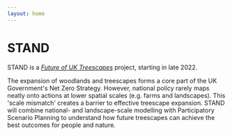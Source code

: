 ```yaml
---
layout: home
---
```


# STAND 
STAND is a [*Future of UK Treescapes*](https://www.uktreescapes.org/) project, starting in late 2022.

The expansion of woodlands and treescapes forms a core part of the UK Government's Net Zero Strategy. However, national policy rarely maps neatly onto actions at lower spatial scales (e.g. farms and landscapes). This 'scale mismatch' creates a barrier to effective treescape expansion. STAND will combine national- and landscape-scale modelling with Participatory Scenario Planning to understand how future treescapes can achieve the best outcomes for people and nature. 


